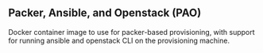 Packer, Ansible, and Openstack (PAO)
------------------------------------

Docker container image to use for packer-based provisioning, with support for running ansible and openstack CLI on the provisioning machine. 


